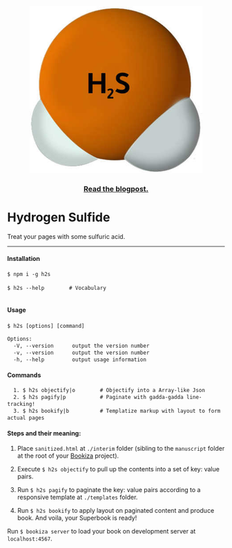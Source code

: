 <div align="center">
  <a href="https://bookiza.io">
    <img src="art/h2s.jpg" alt="Tech Interview Handbook" width="400">
  </a>
  <br>
  <h3>
    <a href="https://bubblin.io/blog/h2s">Read the blogpost.</a>
  </h3>
</div>


# Hydrogen Sulfide

Treat your pages with some sulfuric acid.

----

#### Installation

```
$ npm i -g h2s

$ h2s --help 		# Vocabulary


```

#### Usage


`$ h2s [options] [command]`


	Options:
	  -V, --version      output the version number
	  -v, --version      output the version number
	  -h, --help         output usage information

#### Commands

	  1. $ h2s objectify|o        # Objectify into a Array-like Json
	  2. $ h2s pagify|p           # Paginate with gadda-gadda line-tracking!
	  3. $ h2s bookify|b          # Templatize markup with layout to form actual pages


#### Steps and their meaning:

1. Place `sanitized.html` at `./interim` folder (sibling to the `manuscript` folder at the root of your [Bookiza](https://bookiza.io) project). 

2. Execute `$ h2s objectify` to pull up the contents into a set of key: value pairs. 

3. Run `$ h2s pagify` to paginate the key: value pairs according to a responsive template at `./templates` folder.

5. Run `$ h2s bookify` to apply layout on paginated content and produce book. And voila, your Superbook is ready!

Run `$ bookiza server` to load your book on development server at `localhost:4567`.


